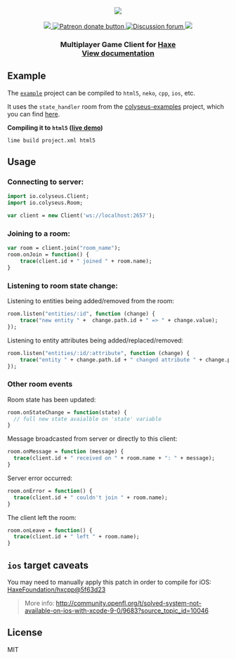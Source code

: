 <div align="center">
  <a href="https://github.com/gamestdio/colyseus">
    <img src="https://github.com/gamestdio/colyseus/blob/master/media/header.png?raw=true" />
  </a>
  <br>
  <br>
  <a href="https://npmjs.com/package/colyseus">
    <img src="https://img.shields.io/npm/dm/colyseus.svg?style=for-the-badge">
  </a>
  <a href="https://patreon.com/endel" title="Donate to this project using Patreon">
    <img src="https://img.shields.io/badge/patreon-donate-yellow.svg?style=for-the-badge" alt="Patreon donate button" />
  </a>
  <a href="http://discuss.colyseus.io" title="Discuss on Forum">
    <img src="https://img.shields.io/badge/discuss-on%20forum-brightgreen.svg?style=for-the-badge&colorB=b400ff" alt="Discussion forum" />
  </a>
  <a href="https://discord.gg/RY8rRS7">
    <img src="https://img.shields.io/discord/525739117951320081.svg?style=for-the-badge">
  </a>
  <h3>
     Multiplayer Game Client for <a href="https://haxe.org/">Haxe</a> <br /><a href="http://colyseus.io/docs/">View documentation</a>
  <h3>
</div>

## Example

The [`example`](example/NyanCat) project can be compiled to `html5`, `neko`,
`cpp`, `ios`, etc.

It uses the `state_handler` room from the [colyseus-examples](https://github.com/gamestdio/colyseus-examples) project, which you
can find [here](https://github.com/gamestdio/colyseus-examples/blob/master/rooms/02-state-handler.ts).

**Compiling it to `html5` ([live demo](http://colyseus.io/colyseus-hx/))**

```
lime build project.xml html5
```

## Usage

### Connecting to server:

```haxe
import io.colyseus.Client;
import io.colyseus.Room;

var client = new Client('ws://localhost:2657');
```

### Joining to a room:

```haxe
var room = client.join("room_name");
room.onJoin = function() {
    trace(client.id + " joined " + room.name);
}
```

### Listening to room state change:

Listening to entities being added/removed from the room:

```haxe
room.listen("entities/:id", function (change) {
    trace("new entity " +  change.path.id + " => " + change.value);
});
```

Listening to entity attributes being added/replaced/removed:

```haxe
room.listen("entities/:id/:attribute", function (change) {
    trace("entity " + change.path.id + " changed attribute " + change.path.attribute + " to " + change.value);
});
```

### Other room events

Room state has been updated:

```haxe
room.onStateChange = function(state) {
  // full new state avaialble on 'state' variable
}
```

Message broadcasted from server or directly to this client:

```haxe
room.onMessage = function (message) {
  trace(client.id + " received on " + room.name + ": " + message);
}
```

Server error occurred:

```haxe
room.onError = function() {
  trace(client.id + " couldn't join " + room.name);
}
```

The client left the room:

```haxe
room.onLeave = function() {
  trace(client.id + " left " + room.name);
}
```

## `ios` target caveats

You may need to manually apply this patch in order to compile for iOS: [HaxeFoundation/hxcpp@5f63d23](https://github.com/HaxeFoundation/hxcpp/commit/5f63d23768988ba2a4d4488843afab70d279a593)

> More info:
> http://community.openfl.org/t/solved-system-not-available-on-ios-with-xcode-9-0/9683?source_topic_id=10046


## License

MIT
